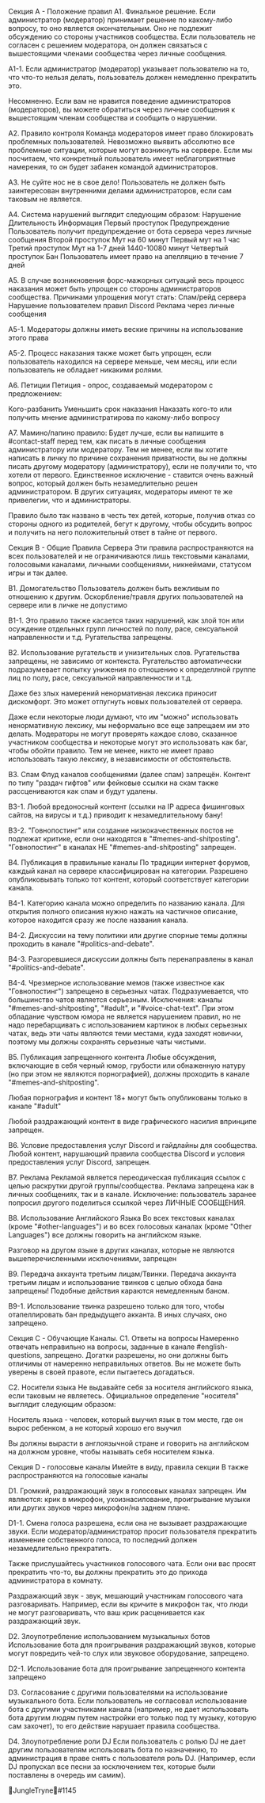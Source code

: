 Секция А - Положение правил
А1. Финальное решение.
Если администратор (модератор) принимает решение по какому-либо вопросу, то оно является окончательным. Оно не подлежит обсуждению со стороны участников сообщества. Если пользователь не согласен с решением модератора, он должен связаться с вышестоящими членами сообщества через личные сообщения.

А1-1. Если администратор (модератор) указывает пользователю на то, что что-то нельзя делать, пользователь должен немедленно прекратить это.

Несомненно. Если вам не нравится поведение администраторов (модераторов), вы можете обратиться через личные сообщения к вышестоящим членам сообщества и сообщить о нарушении.

А2. Правило контроля
Команда модераторов имеет право блокировать проблемных пользователей. Невозможно выявить абсолютно все проблемные ситуации, которые могут возникнуть на сервере. Если мы посчитаем, что конкретный пользователь имеет неблагоприятные намерения, то он будет забанен командой администраторов.

А3. Не суйте нос не в свое дело!
Пользователь не должен быть заинтересован внутренними делами администраторов, если сам таковым не является.

А4. Система нарушений выглядит следующим образом:
Нарушение	Длительность	Информация
Первый проступок	Предупреждение	Пользователь получит предупреждение от бота сервера через личные сообщения
Второй проступок	Мут на 60 минут	Первый мут на 1 час
Третий проступок	Мут на 1-7 дней	1440-10080 минут
Четвертый проступок	Бан	Пользователь имеет право на апелляцию в течение 7 дней

А5. В случае возникновения форс-мажорных ситуаций весь процесс наказания может быть упрощен со стороны администраторов сообщества. Причинами упрощения могут стать:
Спам/рейд сервера
Нарушение пользователем правил Discord
Реклама через личные сообщения

А5-1. Модераторы должны иметь веские причины на использование этого права

А5-2. Процесс наказания также может быть упрощен, если пользователь находился на сервере меньше, чем месяц, или если пользователь не обладает никакими ролями.

А6. Петиции
Петиция - опрос, создаваемый модератором с предложением:

Кого-разбанить
Уменьшить срок наказания
Наказать кого-то или получить мнение администратирова по какому-либо вопросу

А7. Мамино/папино правило:
Будет лучше, если вы напишите в #contact-staff перед тем, как писать в личные сообщения администратору или модератору. Тем не менее, если вы хотите написать в личку по причине сохранения приватности, вы не должны писать другому модератору (администратору), если не получили то, что хотели от первого. Единственное исключение - ставится очень важный вопрос, который должен быть незамедлительно решен администратором. В других ситуациях, модераторы имеют те же привелегии, что и администраторы.

Правило было так названо в честь тех детей, которые, получив отказ со стороны одного из родителей, бегут к другому, чтобы обсудить вопрос и получить на него положительный ответ в тайне от первого.

Секция В - Общие Правила Сервера
Эти правила распространяются на всех пользователей и не ограничиваются лишь текстовыми каналами, голосовыми каналами, личными сообщениями, никнеймами, статусом игры и так далее.

В1. Домогательство
Пользователь должен быть вежливым по отношению к другим. Оскорбление/травля других пользователей на сервере или в личке не допустимо

В1-1. Это правило также касается таких нарушений, как злой тон или осуждение отдельных групп личностей по полу, расе, сексуальной направленности и т.д. Ругательства запрещены.

В2. Использование ругательств и унизительных слов.
Ругательства запрещены, не зависимо от контекста. Ругательство автоматически подразумевает попытку унижения по отношению к определлной группе лиц по полу, расе, сексуальной направленности и т.д.

Даже без злых намерений ненормативная лексика приносит дискомфорт. Это может отпугнуть новых пользователей от сервера.

Даже если некоторые люди думают, что им "можно" использовать ненормативную лексику, мы неформально все еще запрещаем им это делать. Модераторы не могут проверять каждое слово, сказанное участником сообщества и некоторые могут это использовать как баг, чтобы обойти правило. Тем не менее, никто не имеет право использовать такую лексику, в независимости от обстоятельств.

В3. Спам
Флуд каналов сообщениями (далее спам) запрещён. Контент по типу "раздач гифтов" или фейковые ссылки на скам также рассцениваются как спам и будут удалены.

В3-1. Любой вредоносный контент (ссылки на IP адреса фишинговых сайтов, на вирусы и т.д.) приводит к незамедлительному бану!

В3-2. "Говнопостинг" или создание низкокачественных постов не подлежат критике, если они находятся в "#memes-and-shitposting". "Говнопостинг" в каналах НЕ "#memes-and-shitposting" запрещен.

В4. Публикация в правильные каналы
По традиции интернет форумов, каждый канал на сервере классифицирован на категории. Разрешено опубликовывать только тот контент, который соответствует категории канала.

В4-1. Категорию канала можно определить по названию канала. Для открытия полного описания нужно нажать на частичное описание, которое находится сразу же после названия канала.

В4-2. Дискуссии на тему политики или другие спорные темы должны проходить в канале "#politics-and-debate".

В4-3. Разгоревшиеся дискуссии должны быть перенаправлены в канал "#politics-and-debate".

В4-4. Чрезмерное использование мемов (также известное как "Говнопостинг") запрещено в серьезных чатах. Подразумевается, что большинство чатов является серьезным. Исключения: каналы "#memes-and-shitposting", "#adult", и "#voice-chat-text". При этом обладание чувством юмора не является нарушением правил, но не надо перебарщивать с использованием картинок в любых серьезных чатах, ведь эти чаты являются теми местами, куда заходят новички, поэтому мы должны сохранять серьезные чаты чистыми.

В5. Публикация запрещенного контента
Любые обсуждения, включающие в себя черный юмор, грубости или обнаженную натуру (но при этом не являются порнографией), должны проходить в канале "#memes-and-shitposting".

Любая порнография и контент 18+ могут быть опубликованы только в канале "#adult"

Любой раздражающий контент в виде графического насилия впринципе запрещен.

В6. Условие предоставления услуг Discord и гайдлайны для сообщества.
Любой контент, нарушающий правила сообщества Discord и условия предоставления услуг Discord, запрещен.

B7. Реклама
Рекламой является переодическая публикация ссылок с целью раскрутки другой группы/сообщества. Реклама запрещена как в личных сообщениях, так и в канале. Исключение: пользователь заранее попросил другого поделиться ссылкой через ЛИЧНЫЕ СООБЩЕНИЯ.

В8. Использование Английского Языка
Во всех текстовых каналах (кроме "#other-languages") и во всех голосовых каналах (кроме "Other Languages") все должны говорить на английском языке.

Разговор на другом языке в других каналах, которые не являются вышеперечисленными исключениями, запрещен

В9. Передача аккаунта третьим лицам/Твинки.
Передача аккаунта третьим лицам и использование твинков с целью обхода бана запрещены! Подобные действия караются немедленным баном.

В9-1. Использование твинка разрешено только для того, чтобы отапеллировать бан предыдущего акканта. В иных случаях, оно запрещено.

Секция С - Обучающие Каналы.
C1. Ответы на вопросы
Намеренно отвечать неправильно на вопросы, заданные в канале #english-questions, запрещено. Догатки разрешены, но они должны быть отличимы от намеренно неправильных ответов. Вы не можете быть уверены в своей правоте, если пытаетесь догадаться.

С2. Носители языка
Не выдавайте себя за носителя английского языка, если таковым не являетесь. Официальное определение "носителя" выглядит следующим образом:

Носитель языка - человек, который выучил язык в том месте, где он вырос ребенком, а не который хорошо его выучил

Вы должны вырасти в англоязычной стране и говорить на английском на должном уровне, чтобы называть себя носителем языка.

Секция D - голосовые каналы
Имейте в виду, правила секции B также распространяются на голосовые каналы

D1. Громкий, раздражающий звук в голосовых каналах запрещен. Им являются: крик в микрофон, ухоизнасилование, проигрывание музыки или других звуков через микрофон/на заднем плане.

D1-1. Смена голоса разрешена, если она не вызывает раздражающие звуки. Если модератор/администратор просит пользователя прекратить изменение собственного голоса, то последний должен незамедлительно прекратить.

Также прислушайтесь участников голосового чата. Если они вас просят прекратить что-то, вы должны прекратить это до прихода администратора в комнату.

Раздражающий звук - звук, мешающий участникам голосового чата разговаривать. Например, если вы кричите в микрофон так, что люди не могут разговаривать, что ваш крик расценивается как раздражающий звук.

D2. Злоупотребление использованием музыкальных ботов
Использование бота для проигрывания раздражающий звуков, которые могут повредить чей-то слух или звуковое оборудование, запрещено.

D2-1. Использование бота для проигрывание запрещенного контента запрещено

D3. Согласование с другими пользователями на использование музыкального бота.
Если пользователь не согласовал использование бота с другими участниками канала (например, не дает использовать бота другим людям путем настройки его только под ту музыку, которую сам захочет), то его действие нарушает правила сообщества.

D4. Злоупотребление роли DJ
Если пользователь с ролью DJ не дает другим пользователям использовать бота по назначению, то администрация в праве снять с пользователя роль DJ. (Например, если DJ пропускал все песни за юсключением тех, которые были поставлены в очередь им самим).

🎄JungleTryne🎄#1145